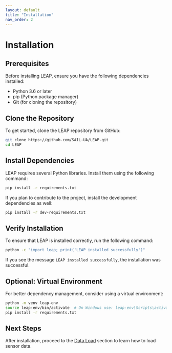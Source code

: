 ```yaml
---
layout: default
title: "Installation"
nav_order: 2
---
```


# Installation

## Prerequisites

Before installing LEAP, ensure you have the following dependencies installed:

- Python 3.6 or later
- pip (Python package manager)
- Git (for cloning the repository)

## Clone the Repository

To get started, clone the LEAP repository from GitHub:

```bash
git clone https://github.com/SAIL-UA/LEAP.git
cd LEAP
```

## Install Dependencies

LEAP requires several Python libraries. Install them using the following command:

```bash
pip install -r requirements.txt
```

If you plan to contribute to the project, install the development dependencies as well:

```bash
pip install -r dev-requirements.txt
```

## Verify Installation

To ensure that LEAP is installed correctly, run the following command:

```bash
python -c "import leap; print('LEAP installed successfully')"
```

If you see the message `LEAP installed successfully`, the installation was successful.

## Optional: Virtual Environment

For better dependency management, consider using a virtual environment:

```bash
python -m venv leap-env
source leap-env/bin/activate  # On Windows use: leap-env\Scripts\activate
pip install -r requirements.txt
```

## Next Steps

After installation, proceed to the [Data Load](data-load.md) section to learn how to load sensor data.
